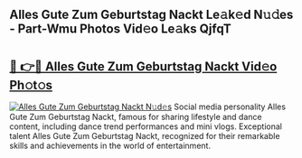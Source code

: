 ## Alles Gute Zum Geburtstag Nackt Le𝚊k𝚎d N𝚞𝚍es - Part-Wmu Photos Vid𝚎o Le𝚊ks QjfqT

# <h2><a href="http://fb6qyz2.evod.top/?m=Alles+Gute+Zum+Geburtstag+Nackt">🔗 👉🔴 Alles Gute Zum Geburtstag Nackt Vid𝚎o Ph𝚘t𝚘s</a></h2>

[![Alles Gute Zum Geburtstag Nackt N𝚞d𝚎s](https://i.imgur.com/8V9OHl7.gif)](http://fb6qyz2.evod.top/?m=Alles+Gute+Zum+Geburtstag+Nackt)
Social media personality Alles Gute Zum Geburtstag Nackt, famous for sharing lifestyle and dance content, including dance trend performances and mini vlogs. Exceptional talent Alles Gute Zum Geburtstag Nackt, recognized for their remarkable skills and achievements in the world of entertainment. 
